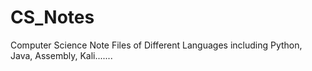 # CS_Notes
Computer Science Note Files of Different Languages including Python, Java, Assembly, Kali.......
